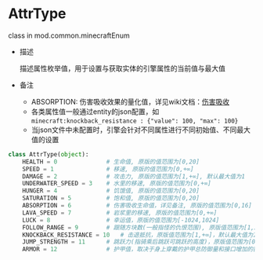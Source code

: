 # AttrType

class in mod.common.minecraftEnum

- 描述

    描述属性枚举值，用于设置与获取实体的引擎属性的当前值与最大值

- 备注
    - ABSORPTION: 伤害吸收效果的量化值，详见wiki文档：[伤害吸收](https://zh.minecraft.wiki/w/%E4%BC%A4%E5%AE%B3%E5%90%B8%E6%94%B6)
    - 各类属性值一般通过entity的json配置，如`minecraft:knockback_resistance : {"value": 100, "max": 100}`
    - 当json文件中未配置时，引擎会针对不同属性进行不同初始值、不同最大值的设置



```python
class AttrType(object):
	HEALTH = 0              # 生命值, 原版的值范围为[0,20]
	SPEED = 1               # 移速, 原版的值范围为[0,+∞]
	DAMAGE = 2              # 攻击力, 原版的值范围为[1,+∞], 默认最大值为1
	UNDERWATER_SPEED = 3    # 水里的移速, 原版的值范围为[0,+∞]
	HUNGER = 4              # 饥饿值, 原版的值范围为[0,20]
	SATURATION = 5          # 饱和值, 原版的值范围为[0,20]
	ABSORPTION = 6          # 伤害吸收生命值，详见备注, 原版的值范围为[0,16]
	LAVA_SPEED = 7          # 岩浆里的移速, 原版的值范围为[0,+∞]
	LUCK = 8                # 幸运值，原版的值范围为[-1024,1024]
	FOLLOW_RANGE = 9		# 跟随方块数(一般指怪的仇恨范围), 原版值范围为[1,2024]，默认值为16
	KNOCKBACK_RESISTANCE = 10	# 击退抵抗，原版值范围为[1,+∞]，默认最大值为1
	JUMP_STRENGTH = 11		# 跳跃力(指骑乘后跳跃可跳跃的高度)，原版值范围为[0,+∞]
	ARMOR = 12				# 护甲值，取决于身上穿戴的护甲总防御量和接口增加的额外护甲值。客户端无法获取接口增加的护甲值，建议开发者自行同步

``` 

